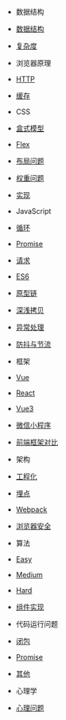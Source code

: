* 数据结构
* [数据结构](/dataStructure/index.md)
* [复杂度](/dataStructure/timeComplexity.md)

* 浏览器原理
* [HTTP](/html/http.md)
* [缓存](/html/cache.md)

* CSS
* [盒式模型](/css/box.md)
* [Flex](/css/flex.md)
* [布局问题](/css/layout.md)
* [权重问题](/css/weights.md)
* [实现](/css/achieve.md)

* JavaScript
* [循环](/javascript/for.md)
* [Promise](/javascript/promise.md)
* [请求](/javascript/request.md)
* [ES6](/javascript/es6.md)
* [原型链](/javascript/prototypeChain.md)
* [深浅拷贝](/javascript/copy.md)
* [异常处理](/javascript/error.md)
* [防抖与节流](/javascript/antiShakeAnThrottling.md)

* 框架
* [Vue](/frame/vue.md)
* [React](/frame/react.md)
* [Vue3](/frame/vue3.md)
* [微信小程序](/frame/miniProgram.md)
* [前端框架对比](/frame/FEFrameDiff.md)

* 架构
* [工程化](/architecture/engineering.md)
* [埋点](/architecture/buriedPoint.md)
* [Webpack](/architecture/webpack.md)
* [浏览器安全](/architecture/safe.md)

* 算法
* [Easy](/algorithm/easy.md)
* [Medium](/algorithm/medium.md)
* [Hard](/algorithm/hard.md)
* [组件实现](/algorithm/components.md)

* 代码运行问题
* [闭包](/codeRunningProblem/closure.md)
* [Promise](/codeRunningProblem/promise.md)
* [其他](/codeRunningProblem/other.md)

* 心理学
* [心理问题](/mental/mental.md)
